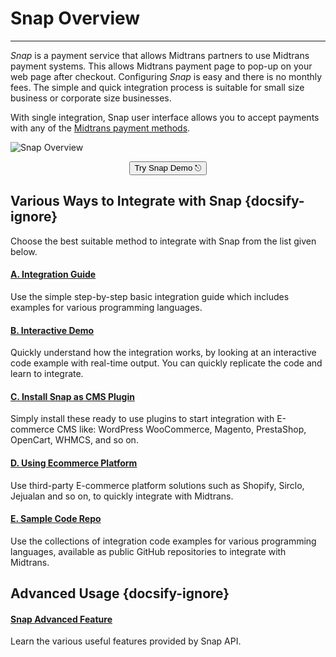 # Snap Overview
<hr>
<i>Snap</i> is a payment service that allows Midtrans partners to use Midtrans payment systems. This allows Midtrans payment page to pop-up on your web page after checkout. Configuring <i>Snap</i> is easy and there is no monthly fees. The simple and quick integration process is suitable for small size business or corporate size businesses.

 With single integration, Snap user interface allows you to accept payments with any of the [Midtrans payment methods](https://midtrans.com/payments).

![Snap Overview](./../../asset/image/snap-overview-main.png)

<p style="text-align: center;">
  <button onclick="
  event.target.innerText = `Processing...`;
  fetch(`https://cors-anywhere.herokuapp.com/https://midtrans.com/api/request_snap_token`)
    .then(res=>res.json())
    .then(res=>{
      let snapToken = res.token;
      snap.pay(snapToken,{
        onSuccess: function(res){ console.log('Snap result:',res) },
        onPending: function(res){ console.log('Snap result:',res) },
        onError: function(res){ console.log('Snap result:',res) },
      });
    })
    .catch( e=>{ console.error(e); window.open('https://demo.midtrans.com', '_blank'); } )
    .finally( e=>{ event.target.innerText = `Pay with Snap &#9099;` })
  " class="my-btn">Try Snap Demo &#9099;</button>
</p>

## Various Ways to Integrate with Snap {docsify-ignore}
Choose the best suitable method to integrate with Snap from the list given below.<!--Anuja, Please see if this is OK-->

<div class="my-card">

#### [A. Integration Guide](/en/snap/integration-guide.md)
Use the simple step-by-step basic integration guide which includes examples for various programming languages.
</div>

<div class="my-card">

#### [B. Interactive Demo](/en/snap/interactive-demo.md)
Quickly understand how the integration works, by looking at an interactive code example with real-time output. You can quickly replicate the code and learn to integrate.
</div>

<div class="my-card">

#### [C. Install Snap as CMS Plugin](/en/snap/with-plugins.md)
Simply install these ready to use plugins to start integration with E-commerce CMS like: WordPress WooCommerce, Magento, PrestaShop, OpenCart, WHMCS, and so on.
</div>

<div class="my-card">

#### [D. Using Ecommerce Platform](/en/snap/platform/overview.md)
Use third-party E-commerce platform solutions such as Shopify, Sirclo, Jejualan and so on, to quickly integrate with Midtrans.
</div>

<div class="my-card">

#### [E. Sample Code Repo](/en/technical-reference/library-plugin.md#sample-integration-code)
Use the collections of integration code examples for various programming languages, available as public GitHub repositories to integrate with Midtrans.
</div>

## Advanced Usage {docsify-ignore}

<div class="my-card">

#### [Snap Advanced Feature](/en/snap/advanced-feature.md)
Learn the various useful features provided by Snap API.
</div>
